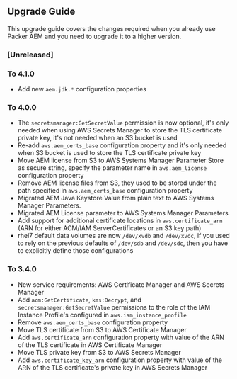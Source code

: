 Upgrade Guide
-------------

This upgrade guide covers the changes required when you already use Packer AEM and you need to upgrade it to a higher version.

### [Unreleased]

### To 4.1.0

* Add new `aem.jdk.*` configuration properties

### To 4.0.0

* The `secretsmanager:GetSecretValue` permission is now optional, it's only needed when using AWS Secrets Manager to store the TLS certificate private key, it's not needed when an S3 bucket is used
* Re-add `aws.aem_certs_base` configuration property and it's only needed when S3 bucket is used to store the TLS certificate private key
* Move AEM license from S3 to AWS Systems Manager Parameter Store as secure string, specify the parameter name in `aws.aem_license` configuration property
* Remove AEM license files from S3, they used to be stored under the path specified in `aws.aem_certs_base` configuration property
* Migrated AEM Java Keystore Value from plain text to AWS Systems Manager Parameters.
* Migrated AEM License parameter to AWS Systems Manager Parameters
* Add support for additional certificate locations in `aws.certificate_arn` (ARN for either ACM/IAM ServerCertificates or an S3 key path)
* rhel7 default data volumes are now `/dev/xvdb` and `/dev/xvdc`, if you used to rely on the previous defaults of `/dev/sdb` and `/dev/sdc`, then you have to explicitly define those configurations

### To 3.4.0

* New service requirements: AWS Certificate Manager and AWS Secrets Manager
* Add `acm:GetCertificate`, `kms:Decrypt`, and `secretsmanager:GetSecretValue` permissions to the role of the IAM Instance Profile's configured in `aws.iam_instance_profile`
* Remove `aws.aem_certs_base` configuration property
* Move TLS certificate from S3 to AWS Certificate Manager
* Add `aws.certificate_arn` configuration property with value of the ARN of the TLS certificate in AWS Certificate Manager
* Move TLS private key from S3 to AWS Secrets Manager
* Add `aws.certificate_key_arn` configuration property with value of the ARN of the TLS certificate's private key in AWS Secrets Manager
